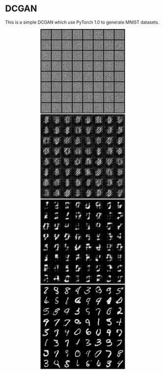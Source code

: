 # DCGAN
This is a simple DCGAN which use PyTorch 1.0 to generate MNIST datasets.

<p align="center">
    <img src="images/0.png" height="274px">
    <img src="images/1.png" height="274px">
    <img src="images/2.png" height="274px">
    <img src="images/3.png" height="274px">
</p>
